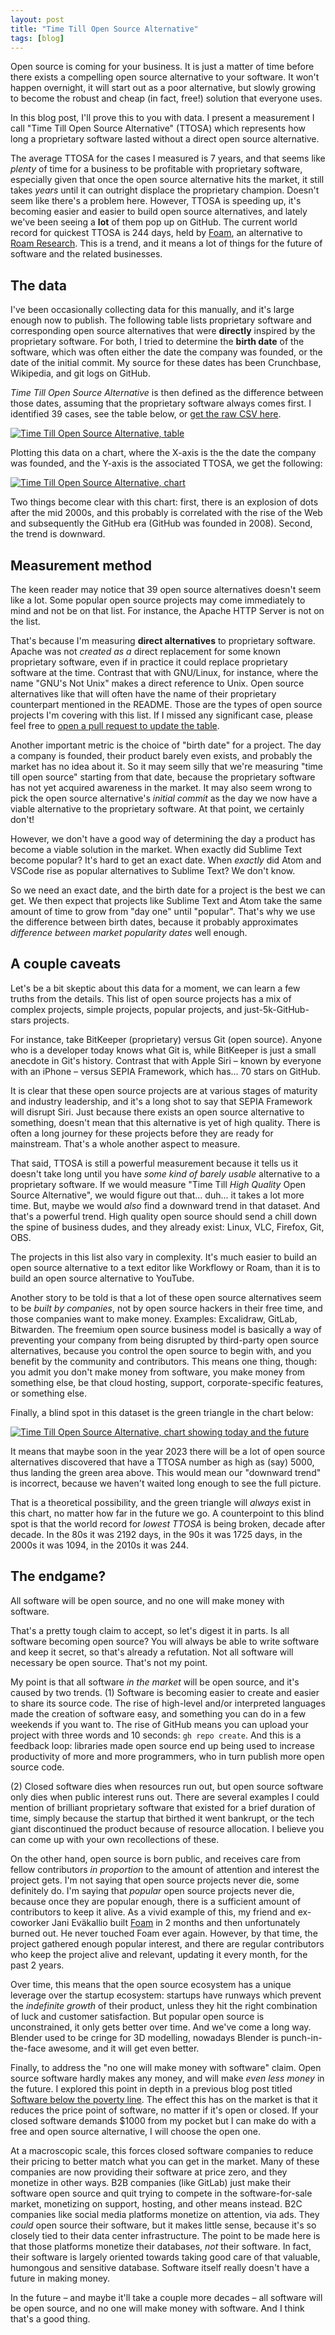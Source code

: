 ```yaml
---
layout: post
title: "Time Till Open Source Alternative"
tags: [blog]
---
```


Open source is coming for your business. It is just a matter of time before there exists a compelling open source alternative to your software. It won't happen overnight, it will start out as a poor alternative, but slowly growing to become the robust and cheap (in fact, free!) solution that everyone uses.

In this blog post, I'll prove this to you with data. I present a measurement I call "Time Till Open Source Alternative" (TTOSA) which represents how long a proprietary software lasted without a direct open source alternative.

The average TTOSA for the cases I measured is 7 years, and that seems like *plenty* of time for a business to be profitable with proprietary software, especially given that once the open source alternative hits the market, it still takes *years* until it can outright displace the proprietary champion. Doesn't seem like there's a problem here. However, TTOSA is speeding up, it's becoming easier and easier to build open source alternatives, and lately we've been seeing a **lot** of them pop up on GitHub. The current world record for quickest TTOSA is 244 days, held by [Foam](https://github.com/foambubble/foam/), an alternative to [Roam Research](https://roamresearch.com/). This is a trend, and it means a lot of things for the future of software and the related businesses.

## The data

I've been occasionally collecting data for this manually, and it's large enough now to publish. The following table lists proprietary software and corresponding open source alternatives that were **directly** inspired by the proprietary software. For both, I tried to determine the **birth date** of the software, which was often either the date the company was founded, or the date of the initial commit. My source for these dates has been Crunchbase, Wikipedia, and git logs on GitHub.

*Time Till Open Source Alternative* is then defined as the difference between those dates, assuming that the proprietary software always comes first. I identified 39 cases, see the table below, or [get the raw CSV here](https://github.com/staltz/ttosa).

[![Time Till Open Source Alternative, table](/img/ttosa-table.png)](/img/ttosa-table.png)

Plotting this data on a chart, where the X-axis is the the date the company was founded, and the Y-axis is the associated TTOSA, we get the following:

[![Time Till Open Source Alternative, chart](/img/ttosa-chart.png)](/img/ttosa-chart.png)

Two things become clear with this chart: first, there is an explosion of dots after the mid 2000s, and this probably is correlated with the rise of the Web and subsequently the GitHub era (GitHub was founded in 2008). Second, the trend is downward.

## Measurement method

The keen reader may notice that 39 open source alternatives doesn't seem like a lot. Some popular open source projects may come immediately to mind and not be on that list. For instance, the Apache HTTP Server is not on the list.

That's because I'm measuring **direct alternatives** to proprietary software. Apache was not *created as a* direct replacement for some known proprietary software, even if in practice it could replace proprietary software at the time. Contrast that with GNU/Linux, for instance, where the name "GNU's Not Unix" makes a direct reference to Unix. Open source alternatives like that will often have the name of their proprietary counterpart mentioned in the README. Those are the types of open source projects I'm covering with this list. If I missed any significant case, please feel free to [open a pull request to update the table](https://github.com/staltz/ttosa/pulls).

Another important metric is the choice of "birth date" for a project. The day a company is founded, their product barely even exists, and probably the market has no idea about it. So it may seem silly that we're measuring "time till open source" starting from that date, because the proprietary software has not yet acquired awareness in the market. It may also seem wrong to pick the open source alternative's *initial commit* as the day we now have a viable alternative to the proprietary software. At that point, we certainly don't!

However, we don't have a good way of determining the day a product has become a viable solution in the market. When exactly did Sublime Text become popular? It's hard to get an exact date. When *exactly* did Atom and VSCode rise as popular alternatives to Sublime Text? We don't know.

So we need an exact date, and the birth date for a project is the best we can get. We then expect that projects like Sublime Text and Atom take the same amount of time to grow from "day one" until "popular". That's why we use the difference between birth dates, because it probably approximates *difference between market popularity dates* well enough.

## A couple caveats

Let's be a bit skeptic about this data for a moment, we can learn a few truths from the details. This list of open source projects has a mix of complex projects, simple projects, popular projects, and just-5k-GitHub-stars projects.

For instance, take BitKeeper (proprietary) versus Git (open source). Anyone who is a developer today knows what Git is, while BitKeeper is just a small anecdote in Git's history. Contrast that with Apple Siri – known by everyone with an iPhone – versus SEPIA Framework, which has... 70 stars on GitHub.

It is clear that these open source projects are at various stages of maturity and industry leadership, and it's a long shot to say that SEPIA Framework will disrupt Siri. Just because there exists an open source alternative to something, doesn't mean that this alternative is yet of high quality. There is often a long journey for these projects before they are ready for mainstream. That's a whole another aspect to measure.

That said, TTOSA is still a powerful measurement because it tells us it doesn't take long until you have *some kind of barely usable* alternative to a proprietary software. If we would measure "Time Till *High Quality* Open Source Alternative", we would figure out that... duh... it takes a lot more time. But, maybe we would *also* find a downward trend in that dataset. And that's a powerful trend. High quality open source should send a chill down the spine of business dudes, and they already exist: Linux, VLC, Firefox, Git, OBS.

The projects in this list also vary in complexity. It's much easier to build an open source alternative to a text editor like Workflowy or Roam, than it is to build an open source alternative to YouTube.

Another story to be told is that a lot of these open source alternatives seem to be *built by companies*, not by open source hackers in their free time, and those companies want to make money. Examples: Excalidraw, GitLab, Bitwarden. The freemium open source business model is basically a way of preventing your company from being disrupted by third-party open source alternatives, because you control the open source to begin with, and you benefit by the community and contributors. This means one thing, though: you admit you don't make money from software, you make money from something else, be that cloud hosting, support, corporate-specific features, or something else.

Finally, a blind spot in this dataset is the green triangle in the chart below:

[![Time Till Open Source Alternative, chart showing today and the future](/img/ttosa-chart-today-future.png)](/img/ttosa-chart-today-future.png)

It means that maybe soon in the year 2023 there will be a lot of open source alternatives discovered that have a TTOSA number as high as (say) 5000, thus landing the green area above. This would mean our "downward trend" is incorrect, because we haven't waited long enough to see the full picture.

That is a theoretical possibility, and the green triangle will *always* exist in this chart, no matter how far in the future we go. A counterpoint to this blind spot is that the world record for *lowest TTOSA* is being broken, decade after decade. In the 80s it was 2192 days, in the 90s it was 1725 days, in the 2000s it was 1094, in the 2010s it was 244.

## The endgame?

All software will be open source, and no one will make money with software.

That's a pretty tough claim to accept, so let's digest it in parts. Is all software becoming open source? You will always be able to write software and keep it secret, so that's already a refutation. Not all software will necessary be open source. That's not my point.

My point is that all software *in the market* will be open source, and it's caused by two trends. (1) Software is becoming easier to create and easier to share its source code. The rise of high-level and/or interpreted languages made the creation of software easy, and something you can do in a few weekends if you want to. The rise of GitHub means you can upload your project with three words and 10 seconds: `gh repo create`. And this is a feedback loop: libraries made open source end up being used to increase productivity of more and more programmers, who in turn publish more open source code.

(2) Closed software dies when resources run out, but open source software only dies when public interest runs out. There are several examples I could mention of brilliant proprietary software that existed for a brief duration of time, simply because the startup that birthed it went bankrupt, or the tech giant discontinued the product because of resource allocation. I believe you can come up with your own recollections of these.

On the other hand, open source is born public, and receives care from fellow contributors *in proportion* to the amount of attention and interest the project gets. I'm not saying that open source projects never die, some definitely do. I'm saying that *popular* open source projects never die, because once they are popular enough, there is a sufficient amount of contributors to keep it alive. As a vivid example of this, my friend and ex-coworker Jani Eväkallio built [Foam](https://github.com/foambubble/foam/) in 2 months and then unfortunately burned out. He never touched Foam ever again. However, by that time, the project gathered enough popular interest, and there are regular contributors who keep the project alive and relevant, updating it every month, for the past 2 years.

Over time, this means that the open source ecosystem has a unique leverage over the startup ecosystem: startups have runways which prevent the *indefinite growth* of their product, unless they hit the right combination of luck and customer satisfaction. But popular open source is unconstrained, it only gets better over time. And we've come a long way. Blender used to be cringe for 3D modelling, nowadays Blender is punch-in-the-face awesome, and it will get even better.

Finally, to address the "no one will make money with software" claim. Open source software hardly makes any money, and will make *even less money* in the future. I explored this point in depth in a previous blog post titled [Software below the poverty line](https://staltz.com/software-below-the-poverty-line.html). The effect this has on the market is that it reduces the price point of software, no matter if it's open or closed. If your closed software demands $1000 from my pocket but I can make do with a free and open source alternative, I will choose the open one.

At a macroscopic scale, this forces closed software companies to reduce their pricing to better match what you can get in the market. Many of these companies are now providing their software at price zero, and they monetize in other ways. B2B companies (like GitLab) just make their software open source and quit trying to compete in the software-for-sale market, monetizing on support, hosting, and other means instead. B2C companies like social media platforms monetize on attention, via ads. They *could* open source their software, but it makes little sense, because it's so closely tied to their data center infrastructure. The point to be made here is that those platforms monetize their databases, *not* their software. In fact, their software is largely oriented towards taking good care of that valuable, humongous and sensitive database. Software itself really doesn't have a future in making money.

In the future – and maybe it'll take a couple more decades – all software will be open source, and no one will make money with software. And I think that's a good thing.
